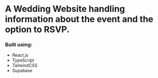 <h1>A Wedding Website handling information about the event and the option to RSVP.</h1>

<h3>Built using:</h3> 
<ul>
  <li>React.js</li>
  <li>TypeScript</li>
  <li>TailwindCSS</li>
  <li>Supabase</li>
</ul>
